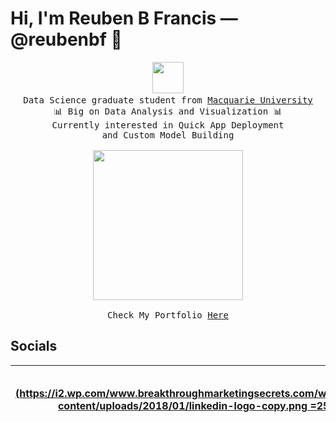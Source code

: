 # Hi, I'm Reuben B Francis — @reubenbf 👋
<p align="center">
  <img src="https://www.smogon.com/forums/attachments/unnamed-7-gif.84454/" width="50px">
  <samp>
    <br>Data Science graduate student from <a href="https://www.mq.edu.au/">Macquarie University</a>
      <br>📊 Big on Data Analysis and Visualization 📊
    <br>Currently interested in Quick App Deployment 
    <br>and Custom Model Building
    <br><br>
    <img src="https://i.imgur.com/SrExpSG.gif" width="240px" align="center">
    <br>
    <br> Check My Portfolio <a 
    href="https://reubenbf.github.io/Reuben_Portfolio/">Here</a>
  </samp>
</p>


## Socials
[![](https://i2.wp.com/www.breakthroughmarketingsecrets.com/wp-content/uploads/2018/01/linkedin-logo-copy.png =25x)](https://www.linkedin.com/in/reuben-bernard-francis/)|[![](https://upload.wikimedia.org/wikipedia/commons/thumb/5/51/Facebook_f_logo_%282019%29.svg/214px-Facebook_f_logo_%282019%29.svg.png =25x)](https://www.facebook.com/reuben.francis)| [![](https://www.omnicoreagency.com/wp-content/uploads/2018/09/Instagram-Logo-PNG-2018.png =25x)](https://www.instagram.com/reuben.francis/)|
-:|:-:|:-
